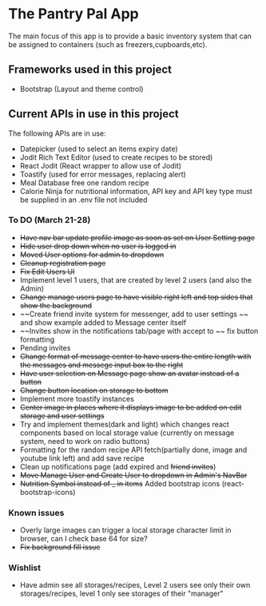 # The Pantry Pal App
The main focus of this app is to provide a basic inventory system that can be assigned to containers (such as freezers,cupboards,etc). 

## Frameworks used in this project
- Bootstrap (Layout and theme control)

## Current APIs in use in this project
The following APIs are in use:
- Datepicker (used to select an items expiry date)
- Jodit Rich Text Editor (used to create recipes to be stored)
- React Jodit (React wrapper to allow use of Jodit)
- Toastify (used for error messages, replacing alert)
- Meal Database free one random recipe
- Calorie Ninja for nutritional information, API key and API key type must be supplied in an .env file not included

### To DO (March 21-28)
- ~~Have nav bar update profile image as soon as set on User Setting page~~
- ~~Hide user drop down when no user is logged in~~
- ~~Moved User options for admin to dropdown~~
- ~~Cleanup registration page~~
- ~~Fix Edit Users UI~~
- Implement level 1 users, that are created by level 2 users (and also the Admin)
- ~~Change manage users page to have visible right left and top sides that show the background~~
- ~~Create friend invite system for messenger, add to user settings ~~ and show example added to Message center itself
- ~~Invites show in the notifications tab/page with accept to ~~ fix button formatting
- Pending invites
- ~~Change format of message center to have users the entire length with the messages and messege input box to the right~~
- ~~Have user selection on Message page show an avatar instead of a button~~
- ~~Change button location on storage to bottom~~
- Implement more toastify instances
- ~~Center image in places where it displays image to be added on edit storage and user settings~~
- Try and implement themes(dark and light) which changes react components based on local storage value (currently on message system, need to work on radio buttons)
- Formatting for the random recipe API fetch(partially done, image and youtube link left) and add save recipe
- Clean up notifications page (add expired and ~~friend invites~~)
- ~~Move Manage User and Create User to dropdown in Admin's NavBar~~
- ~~Nutrition Symbol instead of _ in items~~ Added bootstrap icons (react-bootstrap-icons)



### Known issues
- Overly large images can trigger a local storage character limit in browser, can I check base 64 for size?
- ~~Fix background fill issue~~

### Wishlist
- Have admin see all storages/recipes, Level 2 users see only their own storages/recipes, level 1 only see storages of their "manager"